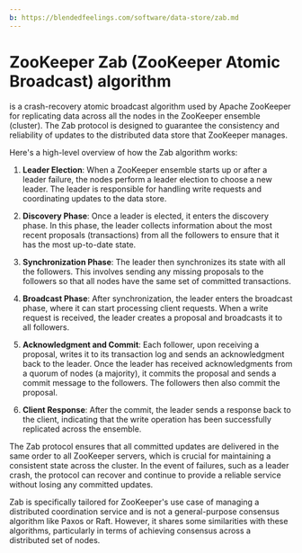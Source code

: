 ```yaml
---
b: https://blendedfeelings.com/software/data-store/zab.md
---
```


# ZooKeeper Zab (ZooKeeper Atomic Broadcast) algorithm 
is a crash-recovery atomic broadcast algorithm used by Apache ZooKeeper for replicating data across all the nodes in the ZooKeeper ensemble (cluster). The Zab protocol is designed to guarantee the consistency and reliability of updates to the distributed data store that ZooKeeper manages.

Here's a high-level overview of how the Zab algorithm works:

1. **Leader Election**: When a ZooKeeper ensemble starts up or after a leader failure, the nodes perform a leader election to choose a new leader. The leader is responsible for handling write requests and coordinating updates to the data store.

2. **Discovery Phase**: Once a leader is elected, it enters the discovery phase. In this phase, the leader collects information about the most recent proposals (transactions) from all the followers to ensure that it has the most up-to-date state.

3. **Synchronization Phase**: The leader then synchronizes its state with all the followers. This involves sending any missing proposals to the followers so that all nodes have the same set of committed transactions.

4. **Broadcast Phase**: After synchronization, the leader enters the broadcast phase, where it can start processing client requests. When a write request is received, the leader creates a proposal and broadcasts it to all followers.

5. **Acknowledgment and Commit**: Each follower, upon receiving a proposal, writes it to its transaction log and sends an acknowledgment back to the leader. Once the leader has received acknowledgments from a quorum of nodes (a majority), it commits the proposal and sends a commit message to the followers. The followers then also commit the proposal.

6. **Client Response**: After the commit, the leader sends a response back to the client, indicating that the write operation has been successfully replicated across the ensemble.

The Zab protocol ensures that all committed updates are delivered in the same order to all ZooKeeper servers, which is crucial for maintaining a consistent state across the cluster. In the event of failures, such as a leader crash, the protocol can recover and continue to provide a reliable service without losing any committed updates.

Zab is specifically tailored for ZooKeeper's use case of managing a distributed coordination service and is not a general-purpose consensus algorithm like Paxos or Raft. However, it shares some similarities with these algorithms, particularly in terms of achieving consensus across a distributed set of nodes.